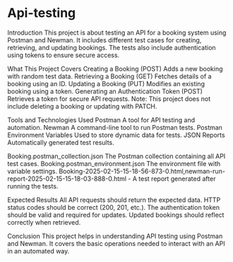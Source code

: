 # Api-testing
Introduction
This project is about testing an API for a booking system using Postman and Newman. It includes different test cases for creating, retrieving, and updating bookings. The tests also include authentication using tokens to ensure secure access.

What This Project Covers
Creating a Booking (POST) Adds a new booking with random test data.
Retrieving a Booking (GET)  Fetches details of a booking using an ID.
Updating a Booking (PUT) Modifies an existing booking using a token.
Generating an Authentication Token (POST) Retrieves a token for secure API requests.
Note: This project does not include deleting a booking or updating with PATCH.

Tools and Technologies Used
Postman  A tool for API testing and automation.
Newman  A command-line tool to run Postman tests.
Postman Environment Variables  Used to store dynamic data for tests.
JSON Reports  Automatically generated test results.

Booking.postman_collection.json  The Postman collection containing all API test cases.
Booking.postman_environment.json  The environment file with variable settings.
Booking-2025-02-15-15-18-56-873-0.html,newman-run-report-2025-02-15-15-18-03-888-0.html - A test report generated after running the tests.

Expected Results
All API requests should return the expected data.
HTTP status codes should be correct (200, 201, etc.).
The authentication token should be valid and required for updates.
Updated bookings should reflect correctly when retrieved.

Conclusion
This project helps in understanding API testing using Postman and Newman. It covers the basic operations needed to interact with an API in an automated way.